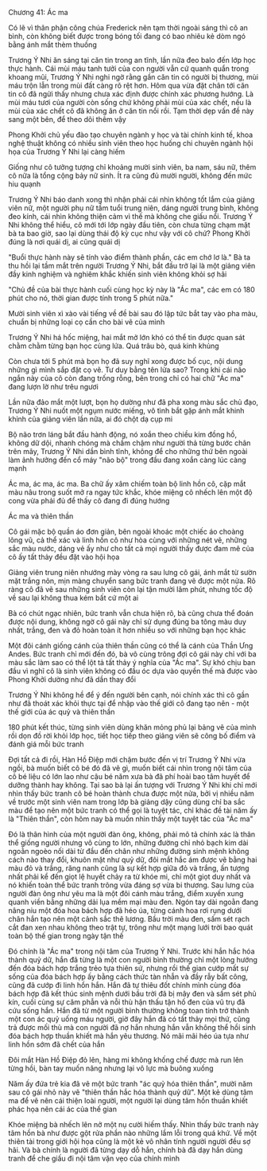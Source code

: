 




Chương 41: Ác ma

Có lẽ vì thân phận công chúa Frederick nên tạm thời ngoài sáng thì cô an bình, còn không biết được trong bóng tối đang có bao nhiêu kẻ dòm ngó bằng ánh mắt thèm thuồng

Trương Ý Nhi ăn sáng tại căn tin trong an tĩnh, lần nữa đeo balo đến lớp học thực hành. Cái mùi máu tanh tưởi của con người vẫn cứ quanh quẩn trong khoang mũi, Trương Ý Nhi nghi ngờ rằng gần căn tin có người bị thương, mùi máu trộn lẫn trong mùi đất càng rõ rệt hơn. Hôm qua vừa đặt chân tới căn tin cô đã ngửi thấy nhưng chưa xác định được chính xác phương hướng. Là mùi máu tươi của người còn sống chứ không phải mùi của xác chết, nếu là mùi của xác chết cô đã không ăn ở căn tin nổi rồi. Tạm thời dẹp vấn đề này sang một bên, để theo dõi thêm vậy

Phong Khởi chủ yếu đào tạo chuyên ngành y học và tài chính kinh tế, khoa nghệ thuật không có nhiều sinh viên theo học huống chi chuyên ngành hội họa của Trương Ý Nhi lại càng hiếm

Giống như cô tưởng tượng chỉ khoảng mười sinh viên, ba nam, sáu nữ, thêm cô nữa là tổng cộng bảy nữ sinh. Ít ra cũng đủ mười người, không đến mức hiu quạnh

Trương Ý Nhi báo danh xong thì nhận phải cái nhìn không tốt lắm của giảng viên nữ, một người phụ nữ tầm tuổi trung niên, dáng người trung bình, không đeo kính, cái nhìn không thiện cảm vì thế mà không che giấu nổi. Trương Ý Nhi không thể hiểu, cô mới tới lớp ngày đầu tiên, còn chưa từng chạm mặt bà ta bao giờ, sao lại dùng thái độ kỳ cục như vậy với cô chứ? Phong Khởi đúng là nơi quái dị, ai cũng quái dị


"Buổi thực hành này sẽ tính vào điểm thành phần, các em chớ lơ là." Bà ta thu hồi lại tầm mắt trên người Trương Ý Nhi, bắt đầu trở lại là một giảng viên đầy kinh nghiệm và nghiêm khắc khiến sinh viên không khỏi sợ hãi

"Chủ đề của bài thực hành cuối cùng học kỳ này là "Ác ma", các em có 180 phút cho nó, thời gian được tính trong 5 phút nữa."

Mười sinh viên xì xào vài tiếng về đề bài sau đó lập tức bắt tay vào pha màu, chuẩn bị những loại cọ cần cho bài vẽ của mình

Trương Ý Nhi há hốc miệng, hai mắt mở lớn khó có thể tin được quan sát chằm chằm từng bạn học cùng lứa. Quá trâu bò, quá kinh khủng

Còn chưa tới 5 phút mà bọn họ đã suy nghĩ xong được bố cục, nội dung những gì mình sắp đặt cọ vẽ. Tư duy bằng tên lửa sao? Trong khi cái não ngắn này của cô còn đang trống rỗng, bên trong chỉ có hai chữ "Ác ma" đang lượn lờ như trêu ngươi

Lần nữa đảo mắt một lượt, bọn họ dường như đã pha xong màu sắc chủ đạo, Trương Ý Nhi nuốt một ngụm nước miếng, vô tình bắt gặp ánh mắt khinh khỉnh của giảng viên lần nữa, ai đó chột dạ cụp mi

Bộ não trơn láng bắt đầu hành động, nó xoắn theo chiều kim đồng hồ, không dữ dội, nhanh chóng mà chầm chậm như người thả từng bước chân trên mây, Trương Ý Nhi dần bình tĩnh, không để cho những thứ bên ngoài làm ảnh hưởng đến cổ máy "não bộ" trong đầu đang xoắn càng lúc càng mạnh

Ác ma, ác ma, ác ma. Ba chữ ấy xâm chiếm toàn bộ linh hồn cô, cặp mắt màu nâu trong suốt mở ra ngay tức khắc, khóe miệng cô nhếch lên một độ cong vừa phải đủ để thấy cô đang đi đúng hướng


Ác ma và thiên thần

Cô gái mặc bộ quần áo đơn giản, bên ngoài khoác một chiếc áo choàng lông vũ, cả thể xác và linh hồn cô như hòa cùng với những nét vẽ, những sắc màu nước, dáng vẻ ấy như cho tất cả mọi người thấy được đam mê của cô ấy tất thảy đều đặt vào hội họa

Giảng viên trung niên nhướng mày vòng ra sau lưng cô gái, ánh mắt từ sườn mặt trắng nõn, mịn màng chuyển sang bức tranh đang vẽ được một nửa. Rõ ràng cô đã vẽ sau những sinh viên còn lại tận mười lăm phút, nhưng tốc độ về sau lại không thua kém bất cứ một ai

Bà có chút ngạc nhiên, bức tranh vẫn chưa hiện rõ, bà cũng chưa thể đoán được nội dung, không ngờ cô gái này chỉ sử dụng đúng ba tông màu duy nhất, trắng, đen và đỏ hoàn toàn ít hơn nhiều so với những bạn học khác

Một đôi cánh giống cánh của thiên thần cũng có thể là cánh của Thần Ưng Andes. Bức tranh chỉ mới đến đó, bà vô cùng trông đợi cô gái này chỉ với ba màu sắc làm sao có thể lột tả tất thảy ý nghĩa của "Ác ma". Sự khó chịu ban đầu vì nghĩ cô là sinh viên không có đầu óc dựa vào quyền thế mà được vào Phong Khởi dường như đã dần thay đổi

Trương Ý Nhi không hề để ý đến người bên cạnh, nói chính xác thì cô gần như đã thoát xác khỏi thực tại để nhập vào thế giới cô đang tạo nên - một thế giới của ác quỷ và thiên thần

180 phút kết thúc, từng sinh viên dùng khăn mỏng phủ lại bảng vẽ của mình rồi dọn đồ rời khỏi lớp học, tiết học tiếp theo giảng viên sẽ công bố điểm và đánh giá mỗi bức tranh

Đợi tất cả đi rồi, Hàn Hồ Điệp mới chậm bước đến vị trí Trương Ý Nhi vừa ngồi, bà muốn biết cô bé đó đã vẽ gì, muốn biết cái nhìn trong nội tâm của cô bé liệu có lớn lao như cậu bé năm xưa bà đã phí hoài bao tâm huyết để dưỡng thành hay không. Tại sao bà lại ấn tượng với Trương Ý Nhi khi chỉ mới nhìn thấy bức tranh cô bé hoàn thành chưa được một nửa, bởi vị nhiều năm về trước một sinh viên nam trong lớp bà giảng dậy cũng dùng chỉ ba sắc màu để tạo nên một bức tranh có thể gọi là tuyệt tác, chỉ khác đề tài năm ấy là "Thiên thần", còn hôm nay bà muốn nhìn thấy một tuyệt tác của "Ác ma"


Đó là thân hình của một người đàn ông, không, phải mô tả chính xác là thân thể giống người nhưng vô cùng to lớn, những đường chỉ nhỏ bạch kim dài ngoằn ngoèo nối dài từ đầu đến chân như những đường sinh mệnh không cách nào thay đổi, khuôn mặt như quỷ dữ, đôi mắt hắc ám được vẽ bằng hai màu đỏ và trắng, răng nanh cũng là sự kết hợp giữa đỏ và trắng, ấn tượng nhất phải kể đến giọt lệ huyết chảy ra từ khóe mi, chỉ một giọt duy nhất và nó khiến toàn thể bức tranh trông vừa đáng sợ vừa bi thương. Sau lưng của người đàn ông như yêu ma là một đôi cánh màu trắng, điểm xuyến xung quanh viền bằng những dải lụa mềm mại màu đen. Ngón tay dài ngoằn đang nâng niu một đóa hoa bách hợp đã héo úa, từng cánh hoa rơi rụng dưới chân hắn tạo nên một cảnh sắc thê lương. Bầu trời màu đen, sấm sét rạch cắt đan xen nhau không theo trật tự, trông như một mạng lưới trời bao quát toàn bộ thế gian trong ngày tận thế

Đó chính là "Ác ma" trong nội tâm của Trương Ý Nhi. Trước khi hắn hắc hóa thành quỷ dữ, hắn đã từng là một con người bình thường chỉ một lòng hướng đến đóa bách hợp trắng trẻo tựa thiên sứ, nhưng rồi thế gian cướp mất sự sống của đóa bách hợp ấy bằng cách thức tàn nhẫn và đầy rẫy bất công, cũng đã cướp đi linh hồn hắn. Hắn đã tự thiêu đốt chính mình cùng đóa bách hợp đã kết thúc sinh mệnh dưới bầu trời đã bị mây đen và sấm sét phủ kín, cuối cùng sự căm phẫn và nỗi thù hận thấu tận hố đen của vũ trụ đã cứu sống hắn. Hắn đã từ một người bình thường không toan tính trở thành một con ác quỷ uống máu người, giờ đây hắn đã có tất thảy mọi thứ, cũng trả được mối thù mà con người đã nợ hắn nhưng hắn vẫn không thể hồi sinh đóa bách hợp thuần khiết mà hắn yêu thương. Nó mãi mãi héo úa tựa như linh hồn sớm đã chết của hắn

Đôi mắt Hàn Hồ Điệp đỏ lên, hàng mi không khống chế được mà run lên từng hồi, bàn tay muốn nâng nhưng lại vô lực mà buông xuống

Năm ấy đứa trẻ kia đã vẽ một bức tranh "ác quỷ hóa thiên thần", mười năm sau cô gái nhỏ này vẽ "thiên thần hắc hóa thành quỷ dữ". Một kẻ dùng tâm ma để vẽ nên cái thiện loài người, một người lại dùng tâm hồn thuần khiết phác họa nên cái ác của thế gian

Khóe miệng bà nhếch lên nở một nụ cười hiếm thấy. Nhìn thấy bức tranh này tâm hồn bà như được gột rửa phần nào những lầm lỗi trong quá khứ. Về một thiên tài trong giới hội họa cũng là một kẻ vô nhân tính người người đều sợ hãi. Và bà chính là người đã từng dạy dỗ hắn, chính bà đã dạy hắn dùng tranh để che giấu đi nội tâm vặn vẹo của chính mình




